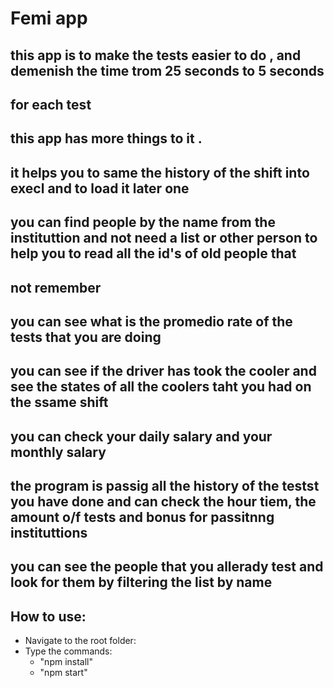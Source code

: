 # Femi app

## this app is to make the tests easier to do , and demenish the time trom 25 seconds to 5 seconds

## for each test

## this app has more things to it .

## it helps you to same the history of the shift into execl and to load it later one

## you can find people by the name from the instituttion and not need a list or other person to help you to read all the id's of old people that

## not remember

## you can see what is the promedio rate of the tests that you are doing

## you can see if the driver has took the cooler and see the states of all the coolers taht you had on the ssame shift

## you can check your daily salary and your monthly salary

## the program is passig all the history of the testst you have done and can check the hour tiem, the amount o/f tests and bonus for passitnng instituttions

## you can see the people that you allerady test and look for them by filtering the list by name

##

##

## How to use:

- Navigate to the root folder:
- Type the commands:
  - "npm install"
  - "npm start"

